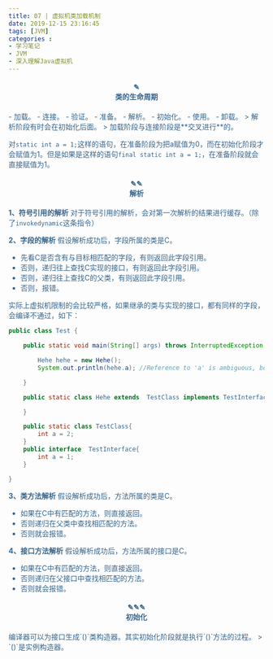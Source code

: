 ```yaml
---
title: 07 | 虚拟机类加载机制
date: 2019-12-15 23:16:45
tags: [JVM]
categories :
- 学习笔记
- JVM
- 深入理解Java虚拟机
---
```



<center> <h4><font color = "#36648B">✎</br>类的生命周期</center>
- 加载。
- 连接。
  - 验证。
  - 准备。
  - 解析。
- 初始化。
- 使用。
- 卸载。
> 解析阶段有时会在初始化后面。
> 加载阶段与连接阶段是**交叉进行**的。


对`static int a = 1;`这样的语句，在准备阶段为把a赋值为0，而在初始化阶段才会赋值为1。但是如果是这样的语句`final static int a = 1;`，在准备阶段就会直接赋值为1。

<center> <h4><font color = "#36648B">✎✎</br>解析</center>

**1、符号引用的解析**
对于符号引用的解析，会对第一次解析的结果进行缓存。（除了`invokedynamic`这条指令）

**2、字段的解析**
假设解析成功后，字段所属的类是C。
- 先看C是否含有与目标相匹配的字段，有则返回此字段引用。
- 否则，递归往上查找C实现的接口，有则返回此字段引用。
- 否则，递归往上查找C的父类，有则返回此字段引用。
- 否则，报错。

实际上虚拟机限制的会比较严格，如果继承的类与实现的接口，都有同样的字段，会编译不通过，如下：
```java
public class Test {

    public static void main(String[] args) throws InterruptedException {

        Hehe hehe = new Hehe();
        System.out.println(hehe.a); //Reference to 'a' is ambiguous, both 'TestClass.a' and "TestInterface.a' match

    }

    public static class Hehe extends  TestClass implements TestInterface{

    }

    public static class TestClass{
        int a = 2;
    }
    public interface  TestInterface{
        int a = 1;
    }

}
```

**3、类方法解析**
假设解析成功后，方法所属的类是C。
- 如果在C中有匹配的方法，则直接返回。
- 否则递归在父类中查找相匹配的方法。
- 否则就会报错。

**4、接口方法解析**
假设解析成功后，方法所属的接口是C。
- 如果在C中有匹配的方法，则直接返回。
- 否则递归在父接口中查找相匹配的方法。
- 否则就会报错。


<center> <h4><font color = "#36648B">✎✎✎</br>初始化</center>
编译器可以为接口生成`<clinit>()`类构造器。其实初始化阶段就是执行`<clinit>()`方法的过程。
> `<init>()`是实例构造器。

